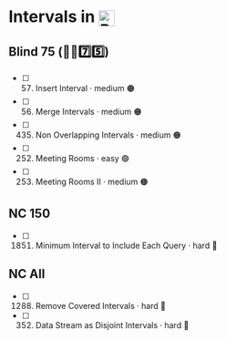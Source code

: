 # Intervals in <img src="https://upload.wikimedia.org/wikipedia/commons/thumb/c/c3/Python-logo-notext.svg/1869px-Python-logo-notext.svg.png" alt="Python Logo" style="height: 1em; width: auto; vertical-align: sub;">

## Blind 75 (🧑‍🦯7️⃣5️⃣)
- [ ] 57. Insert Interval · medium 🟠
- [ ] 56. Merge Intervals · medium 🟠
- [ ] 435. Non Overlapping Intervals · medium 🟠
- [ ] 252. Meeting Rooms · easy 🟢
- [ ] 253. Meeting Rooms II · medium 🟠

## NC 150
- [ ] 1851. Minimum Interval to Include Each Query · hard 🔴

## NC All
- [ ] 1288. Remove Covered Intervals · hard 🔴
- [ ] 352. Data Stream as Disjoint Intervals · hard 🔴
